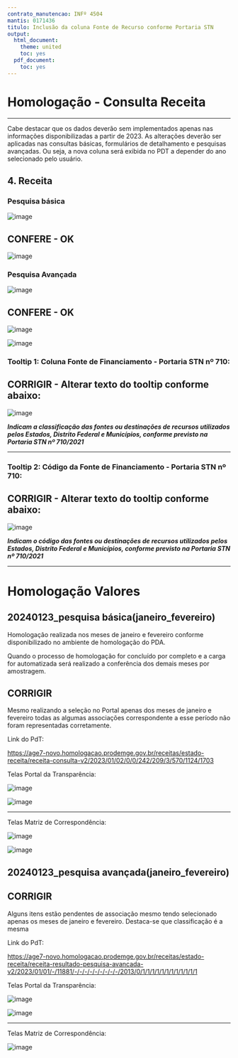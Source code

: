```yaml
---
contrato_manutencao: INFº 4504
mantis: 0171436
titulo: Inclusão da coluna Fonte de Recurso conforme Portaria STN
output:
  html_document:
    theme: united
    toc: yes
  pdf_document:
    toc: yes
---
```

# Homologação - Consulta Receita
---

Cabe destacar que os dados deverão sem implementados apenas nas informações disponibilizadas a partir de 2023. As alterações deverão ser aplicadas nas consultas básicas, formulários de detalhamento e pesquisas avançadas. Ou seja, a nova coluna será exibida no PDT a depender do ano selecionado pelo usuário.

## 4. Receita

### Pesquisa básica
![image](https://user-images.githubusercontent.com/53793354/228533791-e6718110-401e-42c7-987c-3de02249033c.png)

<div class="alert alert-success">

CONFERE - OK
----

 ![image](https://github.com/transparencia-mg/especificacoes-portal-transparencia/assets/53793354/19295e8f-2015-4d3a-a8f3-9c7d411966ca)

</div>

### Pesquisa Avançada

![image](https://user-images.githubusercontent.com/53793354/228533717-c75b402b-9d13-47dc-ae63-3daa8107d06b.png)

<div class="alert alert-success">

CONFERE - OK
----

![image](https://github.com/transparencia-mg/especificacoes-portal-transparencia/assets/53793354/a1fb5882-6870-4dfa-a952-e354ec1f3715)

![image](https://github.com/transparencia-mg/especificacoes-portal-transparencia/assets/53793354/83f0fe03-fd22-4913-8923-6ecce0ad2698)


</div>

### Tooltip 1: Coluna Fonte de Financiamento - Portaria STN nº 710:

CORRIGIR - Alterar texto do tooltip conforme abaixo:
----
![image](https://github.com/transparencia-mg/especificacoes-portal-transparencia/assets/53793354/42888024-cd1d-43d5-b73c-3420d76a97f7)

</div>

***Indicam a classificação das fontes ou destinações de recursos utilizados pelos Estados, Distrito Federal e Municípios, conforme previsto na Portaria STN nº 710/2021***

<div class="alert alert-danger">

----------------------------

### Tooltip 2: Código da Fonte de Financiamento - Portaria STN nº 710:

<div class="alert alert-danger">

CORRIGIR - Alterar texto do tooltip conforme abaixo:
----
![image](https://github.com/transparencia-mg/especificacoes-portal-transparencia/assets/53793354/15c1aade-ad1d-4cb1-b84e-ed86755491ab)

</div>

***Indicam o código das fontes ou destinações de recursos utilizados pelos Estados, Distrito Federal e Municípios, conforme previsto na Portaria STN nº 710/2021***

-----------------------------------------------
# Homologação  Valores

## 20240123_pesquisa básica(janeiro_fevereiro)

Homologação realizada nos meses de janeiro e fevereiro conforme disponibilizado no ambiente de homologação do PDA.

Quando o processo de homologação for concluído por completo e a carga for automatizada será realizado a conferência dos demais meses por amostragem.

<div class="alert alert-danger">

CORRIGIR
----
Mesmo realizando a seleção no Portal apenas dos meses de janeiro e fevereiro todas as algumas associações correspondente a esse período não foram representadas corretamente.

</div>

Link do PdT:

https://age7-novo.homologacao.prodemge.gov.br/receitas/estado-receita/receita-consulta-v2/2023/01/02/0/0/242/209/3/570/1124/1703

Telas Portal da Transparência:

![image](https://github.com/transparencia-mg/especificacoes-portal-transparencia/assets/53793354/30abc5b0-3690-4c58-b724-d3d1eeaabdb1)

![image](https://github.com/transparencia-mg/especificacoes-portal-transparencia/assets/53793354/5c92e38d-088f-4198-938c-dfa503ebc634)

--------------------------------
Telas Matriz de Correspondência:

![image](https://github.com/transparencia-mg/especificacoes-portal-transparencia/assets/53793354/16a16bb8-f474-4919-ae16-2b35a3a3c3f3)

![image](https://github.com/transparencia-mg/especificacoes-portal-transparencia/assets/53793354/5616b310-0099-48cd-ba50-139b13e2ca17)


## 20240123_pesquisa avançada(janeiro_fevereiro)

<div class="alert alert-danger">

CORRIGIR
----

Alguns itens estão pendentes de associação mesmo tendo selecionado apenas os meses de janeiro e fevereiro.
Destaca-se que  classificação é a mesma

</div>

Link do PdT:

https://age7-novo.homologacao.prodemge.gov.br/receitas/estado-receita/receita-resultado-pesquisa-avancada-v2/2023/01/01/-/11881/-/-/-/-/-/-/-/-/-/2013/0/1/1/1/1/1/1/1/1/1/1/1/1

Telas Portal da Transparência:

![image](https://github.com/transparencia-mg/especificacoes-portal-transparencia/assets/53793354/f6af71ed-4d7d-4f3e-a4c5-02f61df4f8cd)

![image](https://github.com/transparencia-mg/especificacoes-portal-transparencia/assets/53793354/7b42a266-df34-4b29-b0cb-48836f1cdab7)

--------------------------------
Telas Matriz de Correspondência:

![image](https://github.com/transparencia-mg/especificacoes-portal-transparencia/assets/53793354/bbb45103-f292-401f-b514-5eb7e835c1d1)

